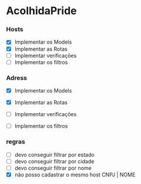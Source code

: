 # AcolhidaPride

### Hosts
- [x] Implementar os Models
- [x] Implementar as Rotas
- [ ] Implementar verificações
- [ ] Implementar os filtros

### Adress
- [x] Implementar os Models
- [X] Implementar as Rotas
- [ ] Implementar verificações
- [ ] Implementar os filtros



### regras
- [ ] devo conseguir filtrar por estado
- [ ] devo conseguir filtrar por cidade
- [ ] devo conseguir filtrar por nome
- [x] não posso cadastrar o mesmo host CNPJ | NOME
